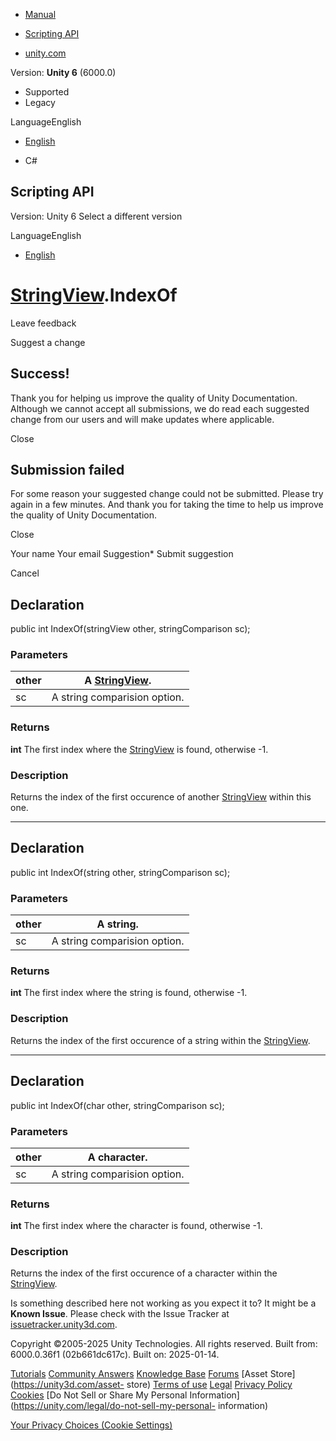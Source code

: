 [ ]()

  * [Manual](../Manual/index.html)
  * [Scripting API](../ScriptReference/index.html)

  * [unity.com](https://unity.com/)

Version: **Unity 6** (6000.0)

  * Supported
  * Legacy

LanguageEnglish

  * [English]()

  * C#

[ ](https://docs.unity3d.com)

## Scripting API

Version: Unity 6 Select a different version

LanguageEnglish

  * [English]()

#  [StringView](Search.StringView.html).IndexOf

Leave feedback

Suggest a change

## Success!

Thank you for helping us improve the quality of Unity Documentation. Although
we cannot accept all submissions, we do read each suggested change from our
users and will make updates where applicable.

Close

## Submission failed

For some reason your suggested change could not be submitted. Please <a>try
again</a> in a few minutes. And thank you for taking the time to help us
improve the quality of Unity Documentation.

Close

Your name Your email Suggestion* Submit suggestion

Cancel

[ ]()

## Declaration

public int IndexOf(stringView other, stringComparison sc);

### Parameters

other | A [StringView](Search.StringView.html).  
---|---  
sc | A string comparision option.  
  
### Returns

**int** The first index where the [StringView](Search.StringView.html) is
found, otherwise -1.

### Description

Returns the index of the first occurence of another
[StringView](Search.StringView.html) within this one.

* * *

## Declaration

public int IndexOf(string other, stringComparison sc);

### Parameters

other | A string.  
---|---  
sc | A string comparision option.  
  
### Returns

**int** The first index where the string is found, otherwise -1.

### Description

Returns the index of the first occurence of a string within the
[StringView](Search.StringView.html).

* * *

## Declaration

public int IndexOf(char other, stringComparison sc);

### Parameters

other | A character.  
---|---  
sc | A string comparision option.  
  
### Returns

**int** The first index where the character is found, otherwise -1.

### Description

Returns the index of the first occurence of a character within the
[StringView](Search.StringView.html).

Is something described here not working as you expect it to? It might be a
**Known Issue**. Please check with the Issue Tracker at
[issuetracker.unity3d.com](https://issuetracker.unity3d.com).

Copyright ©2005-2025 Unity Technologies. All rights reserved. Built from:
6000.0.36f1 (02b661dc617c). Built on: 2025-01-14.

[Tutorials](https://unity3d.com/learn) [Community
Answers](https://answers.unity3d.com) [Knowledge
Base](https://support.unity3d.com/hc/en-us)
[Forums](https://forum.unity3d.com) [Asset Store](https://unity3d.com/asset-
store) [Terms of use](https://docs.unity3d.com/Manual/TermsOfUse.html)
[Legal](https://unity.com/legal) [Privacy
Policy](https://unity.com/legal/privacy-policy)
[Cookies](https://unity.com/legal/cookie-policy) [Do Not Sell or Share My
Personal Information](https://unity.com/legal/do-not-sell-my-personal-
information)

[Your Privacy Choices (Cookie Settings)](javascript:void\(0\);)

